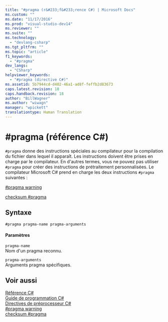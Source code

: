 ```yaml
---
title: "#pragma (r&#233;f&#233;rence C#) | Microsoft Docs"
ms.custom: ""
ms.date: "11/17/2016"
ms.prod: "visual-studio-dev14"
ms.reviewer: ""
ms.suite: ""
ms.technology: 
  - "devlang-csharp"
ms.tgt_pltfrm: ""
ms.topic: "article"
f1_keywords: 
  - "#pragma"
dev_langs: 
  - "CSharp"
helpviewer_keywords: 
  - "#pragma (directive C#)"
ms.assetid: 5b7944cd-d402-46a1-ad8f-feffb2d83673
caps.latest.revision: 18
caps.handback.revision: 18
author: "BillWagner"
ms.author: "wiwagn"
manager: "wpickett"
translationtype: Human Translation
---
```

# #pragma (r&#233;f&#233;rence C#)
`#pragma` donne des instructions spéciales au compilateur pour la compilation du fichier dans lequel il apparaît.  Les instructions doivent être prises en charge par le compilateur.  En d'autres termes, vous ne pouvez pas utiliser `#pragma` pour créer des instructions de prétraitement personnalisées.  Le compilateur Microsoft C\# prend en charge les deux instructions `#pragma` suivantes :  
  
 [\#pragma warning](../../../csharp/language-reference/preprocessor-directives/preprocessor-pragma-warning.md)  
  
 [checksum \#pragma](../../../csharp/language-reference/preprocessor-directives/preprocessor-pragma-checksum.md)  
  
## Syntaxe  
  
```  
#pragma pragma-name pragma-arguments  
```  
  
#### Paramètres  
 `pragma-name`  
 Nom d'un pragma reconnu.  
  
 `pragma-arguments`  
 Arguments pragma spécifiques.  
  
## Voir aussi  
 [Référence C\#](../../../csharp/language-reference/index.md)   
 [Guide de programmation C\#](../../../csharp/programming-guide/index.md)   
 [Directives de préprocesseur C\#](../../../csharp/language-reference/preprocessor-directives/index.md)   
 [\#pragma warning](../../../csharp/language-reference/preprocessor-directives/preprocessor-pragma-warning.md)   
 [checksum \#pragma](../../../csharp/language-reference/preprocessor-directives/preprocessor-pragma-checksum.md)